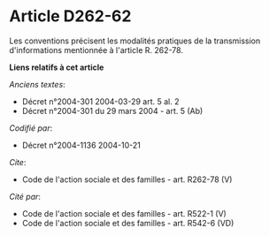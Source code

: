 # Article D262-62

Les conventions précisent les modalités pratiques de la transmission d'informations mentionnée à l'article R. 262-78.

**Liens relatifs à cet article**

_Anciens textes_:

  - Décret n°2004-301 2004-03-29 art. 5 al. 2
  - Décret n°2004-301 du 29 mars 2004 - art. 5 (Ab)

_Codifié par_:

  - Décret n°2004-1136 2004-10-21

_Cite_:

  - Code de l'action sociale et des familles - art. R262-78 (V)

_Cité par_:

  - Code de l'action sociale et des familles - art. R522-1 (V)
  - Code de l'action sociale et des familles - art. R542-6 (VD)
